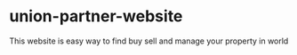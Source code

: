 # union-partner-website
This website is easy way to find buy sell and manage your property in world
